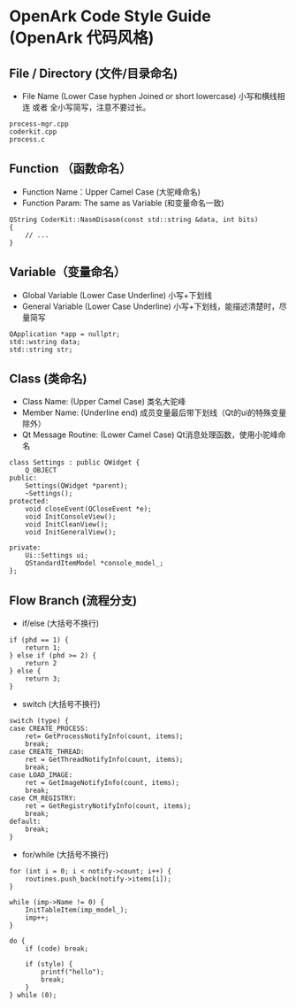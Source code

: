 # OpenArk Code Style Guide (OpenArk 代码风格)

## File / Directory (文件/目录命名)
* File Name (Lower Case hyphen Joined or short lowercase) 小写和横线相连 或者 全小写简写，注意不要过长。
```
process-mgr.cpp
coderkit.cpp
process.c
```


## Function （函数命名）
* Function Name：Upper Camel Case (大驼峰命名)
* Function Param: The same as Variable (和变量命名一致)
```
QString CoderKit::NasmDisasm(const std::string &data, int bits)
{
    // ...
}
```

## Variable（变量命名）
* Global Variable (Lower Case Underline) 小写+下划线
* General Variable (Lower Case Underline) 小写+下划线，能描述清楚时，尽量简写
```
QApplication *app = nullptr;
std::wstring data;
std::string str;
```

## Class (类命名)
* Class Name: (Upper Camel Case) 类名大驼峰
* Member Name: (Underline end) 成员变量最后带下划线（Qt的ui的特殊变量除外）
* Qt Message Routine: (Lower Camel Case) Qt消息处理函数，使用小驼峰命名

```
class Settings : public QWidget {
	Q_OBJECT
public:
	Settings(QWidget *parent);
	~Settings();
protected:
	void closeEvent(QCloseEvent *e);
	void InitConsoleView();
	void InitCleanView();
	void InitGeneralView();

private:
	Ui::Settings ui;
	QStandardItemModel *console_model_;
};
```

## Flow Branch (流程分支)
* if/else (大括号不换行)
```
if (phd == 1) {
    return 1;
} else if (phd >= 2) {
    return 2
} else {
    return 3;
}
```

* switch (大括号不换行)
```
switch (type) {
case CREATE_PROCESS:
    ret= GetProcessNotifyInfo(count, items);
    break;
case CREATE_THREAD:
    ret = GetThreadNotifyInfo(count, items);
    break;
case LOAD_IMAGE:
    ret = GetImageNotifyInfo(count, items);
    break;
case CM_REGISTRY:
    ret = GetRegistryNotifyInfo(count, items);
    break;
default:
    break;
}
```

* for/while (大括号不换行)
```
for (int i = 0; i < notify->count; i++) {
    routines.push_back(notify->items[i]);
}

while (imp->Name != 0) {
    InitTableItem(imp_model_);
    imp++;
}

do {
    if (code) break;

    if (style) {
        printf("hello");
        break;
    }
} while (0);

```